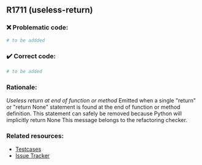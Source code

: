 ## R1711 (useless-return)

### :x: Problematic code:

```python
# to be addded
```

### :heavy_check_mark: Correct code:

```python
# to be added
```

### Rationale:

 *Useless return at end of function or method*
  Emitted when a single "return" or "return None" statement is found at the end
  of function or method definition. This statement can safely be removed
  because Python will implicitly return None This message belongs to the
  refactoring checker.



### Related resources:

- [Testcases](#)
- [Issue Tracker](https://github.com/PyCQA/pylint/issues?q=is%3Aissue+%22useless-return%22+OR+%22R1711%22)
